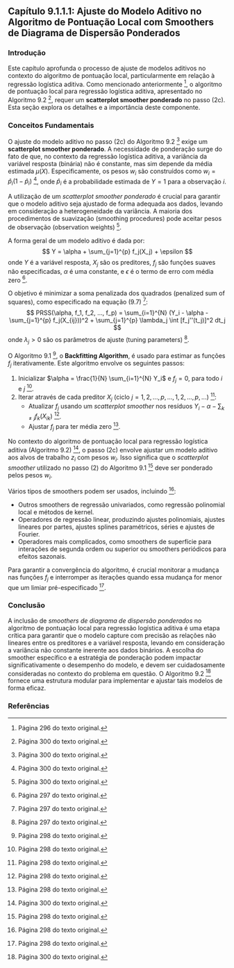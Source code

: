 ## Capítulo 9.1.1.1: Ajuste do Modelo Aditivo no Algoritmo de Pontuação Local com Smoothers de Diagrama de Dispersão Ponderados

### Introdução
Este capítulo aprofunda o processo de ajuste de modelos aditivos no contexto do algoritmo de pontuação local, particularmente em relação à regressão logística aditiva. Como mencionado anteriormente [^2], o algoritmo de pontuação local para regressão logística aditiva, apresentado no Algoritmo 9.2 [^6], requer um **scatterplot smoother ponderado** no passo (2c). Esta seção explora os detalhes e a importância deste componente.

### Conceitos Fundamentais

O ajuste do modelo aditivo no passo (2c) do Algoritmo 9.2 [^6] exige um **scatterplot smoother ponderado**. A necessidade de ponderação surge do fato de que, no contexto da regressão logística aditiva, a variância da variável resposta (binária) não é constante, mas sim depende da média estimada $\mu(X)$. Especificamente, os pesos $w_i$ são construídos como $w_i = \hat{p}_i(1 - \hat{p}_i)$ [^6], onde $\hat{p}_i$ é a probabilidade estimada de $Y = 1$ para a observação $i$.

A utilização de um *scatterplot smoother ponderado* é crucial para garantir que o modelo aditivo seja ajustado de forma adequada aos dados, levando em consideração a heterogeneidade da variância. A maioria dos procedimentos de suavização (smoothing procedures) pode aceitar pesos de observação (observation weights) [^6].

A forma geral de um modelo aditivo é dada por:
$$ Y = \alpha + \sum_{j=1}^{p} f_j(X_j) + \epsilon $$
onde $Y$ é a variável resposta, $X_j$ são os preditores, $f_j$ são funções suaves não especificadas, $\alpha$ é uma constante, e $\epsilon$ é o termo de erro com média zero [^3].

O objetivo é minimizar a soma penalizada dos quadrados (penalized sum of squares), como especificado na equação (9.7) [^3]:
$$ PRSS(\alpha, f_1, f_2, ..., f_p) = \sum_{i=1}^{N} (Y_i - \alpha - \sum_{j=1}^{p} f_j(X_{ij}))^2 + \sum_{j=1}^{p} \lambda_j \int [f_j''(t_j)]^2 dt_j $$
onde $\lambda_j > 0$ são os parâmetros de ajuste (tuning parameters) [^3].

O Algoritmo 9.1 [^4], o **Backfitting Algorithm**, é usado para estimar as funções $f_j$ iterativamente. Este algoritmo envolve os seguintes passos:

1.  Inicializar $\alpha = \frac{1}{N} \sum_{i=1}^{N} Y_i$ e $f_j = 0$, para todo $i$ e $j$ [^4].
2.  Iterar através de cada preditor $X_j$ (ciclo $j = 1, 2, ..., p, ..., 1, 2, ..., p, ...$) [^4]:
    *   Atualizar $f_j$ usando um *scatterplot smoother* nos resíduos $Y_i - \alpha - \sum_{k \neq j} f_k(X_{ik})$ [^4].
    *   Ajustar $f_j$ para ter média zero [^4].

No contexto do algoritmo de pontuação local para regressão logística aditiva (Algoritmo 9.2) [^6], o passo (2c) envolve ajustar um modelo aditivo aos alvos de trabalho $z_i$ com pesos $w_i$. Isso significa que o *scatterplot smoother* utilizado no passo (2) do Algoritmo 9.1 [^4] deve ser ponderado pelos pesos $w_i$.

Vários tipos de smoothers podem ser usados, incluindo [^4]:
*   Outros smoothers de regressão univariados, como regressão polinomial local e métodos de kernel.
*   Operadores de regressão linear, produzindo ajustes polinomiais, ajustes lineares por partes, ajustes splines paramétricos, séries e ajustes de Fourier.
*   Operadores mais complicados, como smoothers de superfície para interações de segunda ordem ou superior ou smoothers periódicos para efeitos sazonais.

Para garantir a convergência do algoritmo, é crucial monitorar a mudança nas funções $f_j$ e interromper as iterações quando essa mudança for menor que um limiar pré-especificado [^4].

### Conclusão

A inclusão de *smoothers de diagrama de dispersão ponderados* no algoritmo de pontuação local para regressão logística aditiva é uma etapa crítica para garantir que o modelo capture com precisão as relações não lineares entre os preditores e a variável resposta, levando em consideração a variância não constante inerente aos dados binários. A escolha do smoother específico e a estratégia de ponderação podem impactar significativamente o desempenho do modelo, e devem ser cuidadosamente consideradas no contexto do problema em questão. O Algoritmo 9.2 [^6] fornece uma estrutura modular para implementar e ajustar tais modelos de forma eficaz.

### Referências
[^2]: Página 296 do texto original.
[^3]: Página 297 do texto original.
[^4]: Página 298 do texto original.
[^6]: Página 300 do texto original.
<!-- END -->